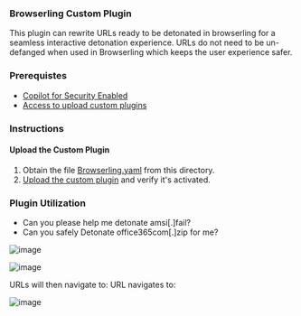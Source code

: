 ### Browserling Custom Plugin

This plugin can rewrite URLs ready to be detonated in browserling for a seamless interactive detonation experience. URLs do not need to be un-defanged when used in Browserling which keeps the user experience safer.

### Prerequistes
* [Copilot for Security Enabled](https://learn.microsoft.com/en-us/security-copilot/get-started-security-copilot#onboarding-to-microsoft-security-copilot)
* [Access to upload custom plugins](https://learn.microsoft.com/en-us/security-copilot/manage-plugins?tabs=securitycopilotplugin#managing-custom-plugins)

### Instructions
#### Upload the Custom Plugin

1. Obtain the file [Browserling.yaml](https://github.com/Azure/Copilot-For-Security/blob/main/Plugins/Community%20Based%20Plugins/Browserling/Browserling.yaml) from this directory.
2. [Upload the custom plugin](https://learn.microsoft.com/en-us/security-copilot/manage-plugins?tabs=securitycopilotplugin#add-custom-plugins) and verify it's activated.


### Plugin Utilization
* Can you please help me detonate amsi[.]fail?
* Can you safely Detonate office365com[.]zip for me?

![image](https://github.com/jkerai1/Copilot-For-Security/assets/55988027/bc59e7ac-c407-40c1-9183-5d6b35b3cb58)

![image](https://github.com/jkerai1/Copilot-For-Security/assets/55988027/3f0e6d4e-ee42-4134-bd80-b414a4287842)

URLs will then navigate to: URL navigates to:

![image](https://github.com/jkerai1/Copilot-For-Security/assets/55988027/8a0f39b8-74f1-4364-ba0a-53e4f03453a0)
